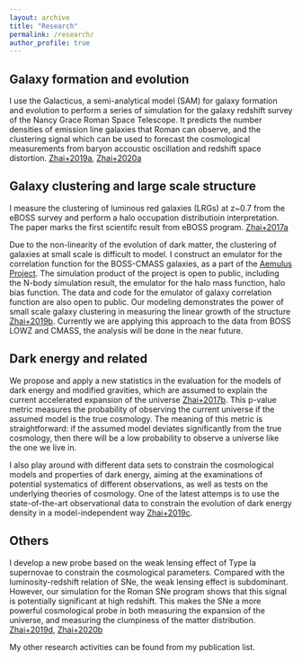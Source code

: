 ```yaml
---
layout: archive
title: "Research"
permalink: /research/
author_profile: true
---
```


## Galaxy formation and evolution

I use the Galacticus, a semi-analytical model (SAM) for galaxy formation and evolution to perform a series of simulation for the galaxy redshift survey of the Nancy Grace Roman Space Telescope. It predicts the number densities of emission line galaxies that Roman can observe, and the clustering signal which can be used to forecast the cosmological measurements from baryon accoustic oscillation and redshift space distortion. [Zhai+2019a](https://ui.adsabs.harvard.edu/abs/2019MNRAS.490.3667Z/abstract), [Zhai+2020a](https://ui.adsabs.harvard.edu/abs/2020arXiv200809746Z/abstract)

## Galaxy clustering and large scale structure

I measure the clustering of luminous red galaxies (LRGs) at z~0.7 from the eBOSS survey and perform a halo occupation distributioin interpretation. The paper marks the first scientifc result from eBOSS program. [Zhai+2017a](https://ui.adsabs.harvard.edu/abs/2017ApJ...848...76Z/abstract)

Due to the non-linearity of the evolution of dark matter, the clustering of galaxies at small scale is difficult to model. I construct an emulator for the correlation function for the BOSS-CMASS galaxies, as a part of the [Aemulus Project](https://aemulusproject.github.io). The simulation product of the project is open to public, including the N-body simulation result, the emulator for the halo mass function, halo bias function. The data and code for the emulator of galaxy correlation function are also open to public. Our modeling demonstrates the power of small scale galaxy clustering in measuring the linear growth of the structure [Zhai+2019b](https://ui.adsabs.harvard.edu/abs/2019ApJ...874...95Z/abstract). Currently we are applying this approach to the data from BOSS LOWZ and CMASS, the analysis will be done in the near future.

## Dark energy and related

We propose and apply a new statistics in the evaluation for the models of dark energy and modified gravities, which are assumed to explain the current accelerated expansion of the universe [Zhai+2017b](https://ui.adsabs.harvard.edu/abs/2017ApJ...850..183Z/abstract). This p-value metric measures the probability of observing the current universe if the assumed model is the true cosmology. The meaning of this metric is straightforward: if the assumed model deviates significantly from the true cosmology, then there will be a low probability to observe a universe like the one we live in.

I also play around with different data sets to constrain the cosmological models and properties of dark energy, aiming at the examinations of potential systematics of different observations, as well as tests on the underlying theories of cosmology. One of the latest attemps is to use the state-of-the-art observational data to constrain the evolution of dark energy density in a model-independent way [Zhai+2019c](https://ui.adsabs.harvard.edu/abs/2019JCAP...07..005Z/abstract).

## Others

I develop a new probe based on the weak lensing effect of Type Ia supernovae to constrain the cosmological parameters. Compared with the luminosity-redshift relation of SNe, the weak lensing effect is subdominant. However, our simulation for the Roman SNe program shows that this signal is potentially significant at high redshift. This makes the SNe a more powerful cosmological probe in both measuring the expansion of the universe, and measuring the clumpiness of the matter distribution. [Zhai+2019d](https://ui.adsabs.harvard.edu/abs/2019PhRvD..99h3525Z/abstract), [Zhai+2020b](https://ui.adsabs.harvard.edu/abs/2020arXiv200806804Z/abstract)

My other research activities can be found from my publication list.
